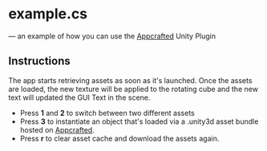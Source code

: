 # example.cs
— an example of how you can use the [Appcrafted](http://www.appcrafted.com/) Unity Plugin

## Instructions

The app starts retrieving assets as soon as it's launched. Once the assets are loaded, the new texture will be applied to the rotating cube and the new text will updated the GUI Text in the scene. 

- Press **1** and **2** to switch between two different assets
- Press **3** to instantiate an object that's loaded via a .unity3d asset bundle hosted on [Appcrafted](http://appcrafted.com/).
- Press **r** to clear asset cache and download the assets again.

